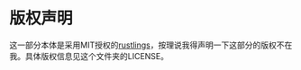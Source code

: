 # 版权声明

这一部分本体是采用MIT授权的[rustlings](https://github.com/rust-lang/rustlings)，按理说我得声明一下这部分的版权不在我。具体版权信息见这个文件夹的LICENSE。